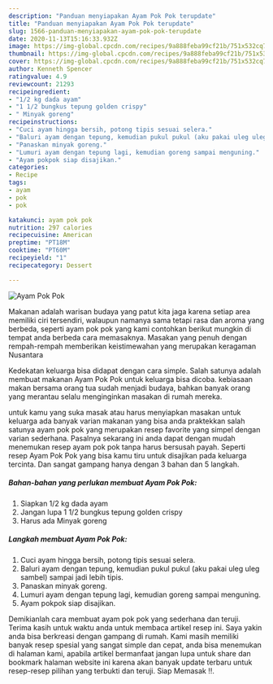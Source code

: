 ```yaml
---
description: "Panduan menyiapakan Ayam Pok Pok terupdate"
title: "Panduan menyiapakan Ayam Pok Pok terupdate"
slug: 1566-panduan-menyiapakan-ayam-pok-pok-terupdate
date: 2020-11-13T15:16:33.932Z
image: https://img-global.cpcdn.com/recipes/9a888feba99cf21b/751x532cq70/ayam-pok-pok-foto-resep-utama.jpg
thumbnail: https://img-global.cpcdn.com/recipes/9a888feba99cf21b/751x532cq70/ayam-pok-pok-foto-resep-utama.jpg
cover: https://img-global.cpcdn.com/recipes/9a888feba99cf21b/751x532cq70/ayam-pok-pok-foto-resep-utama.jpg
author: Kenneth Spencer
ratingvalue: 4.9
reviewcount: 21293
recipeingredient:
- "1/2 kg dada ayam"
- "1 1/2 bungkus tepung golden crispy"
- " Minyak goreng"
recipeinstructions:
- "Cuci ayam hingga bersih, potong tipis sesuai selera."
- "Baluri ayam dengan tepung, kemudian pukul pukul (aku pakai uleg uleg sambel) sampai jadi lebih tipis."
- "Panaskan minyak goreng."
- "Lumuri ayam dengan tepung lagi, kemudian goreng sampai menguning."
- "Ayam pokpok siap disajikan."
categories:
- Recipe
tags:
- ayam
- pok
- pok

katakunci: ayam pok pok 
nutrition: 297 calories
recipecuisine: American
preptime: "PT18M"
cooktime: "PT60M"
recipeyield: "1"
recipecategory: Dessert

---
```



![Ayam Pok Pok](https://img-global.cpcdn.com/recipes/9a888feba99cf21b/751x532cq70/ayam-pok-pok-foto-resep-utama.jpg)

Makanan adalah warisan budaya yang patut kita jaga karena setiap area memiliki ciri tersendiri, walaupun namanya sama tetapi rasa dan aroma yang berbeda, seperti ayam pok pok yang kami contohkan berikut mungkin di tempat anda berbeda cara memasaknya. Masakan yang penuh dengan rempah-rempah memberikan keistimewahan yang merupakan keragaman Nusantara

Kedekatan keluarga bisa didapat dengan cara simple. Salah satunya adalah membuat makanan Ayam Pok Pok untuk keluarga bisa dicoba. kebiasaan makan bersama orang tua sudah menjadi budaya, bahkan banyak orang yang merantau selalu menginginkan masakan di rumah mereka.



untuk kamu yang suka masak atau harus menyiapkan masakan untuk keluarga ada banyak varian makanan yang bisa anda praktekkan salah satunya ayam pok pok yang merupakan resep favorite yang simpel dengan varian sederhana. Pasalnya sekarang ini anda dapat dengan mudah menemukan resep ayam pok pok tanpa harus bersusah payah.
Seperti resep Ayam Pok Pok yang bisa kamu tiru untuk disajikan pada keluarga tercinta. Dan sangat gampang hanya dengan 3 bahan dan 5 langkah.


<!--inarticleads1-->

##### Bahan-bahan yang perlukan membuat Ayam Pok Pok:

1. Siapkan 1/2 kg dada ayam
1. Jangan lupa 1 1/2 bungkus tepung golden crispy
1. Harus ada  Minyak goreng




<!--inarticleads2-->

##### Langkah membuat  Ayam Pok Pok:

1. Cuci ayam hingga bersih, potong tipis sesuai selera.
1. Baluri ayam dengan tepung, kemudian pukul pukul (aku pakai uleg uleg sambel) sampai jadi lebih tipis.
1. Panaskan minyak goreng.
1. Lumuri ayam dengan tepung lagi, kemudian goreng sampai menguning.
1. Ayam pokpok siap disajikan.




Demikianlah cara membuat ayam pok pok yang sederhana dan teruji. Terima kasih untuk waktu anda untuk membaca artikel resep ini. Saya yakin anda bisa berkreasi dengan gampang di rumah. Kami masih memiliki banyak resep spesial yang sangat simple dan cepat, anda bisa menemukan di halaman kami, apabila artikel bermanfaat jangan lupa untuk share dan bookmark halaman website ini karena akan banyak update terbaru untuk resep-resep pilihan yang terbukti dan teruji. Siap Memasak !!. 
